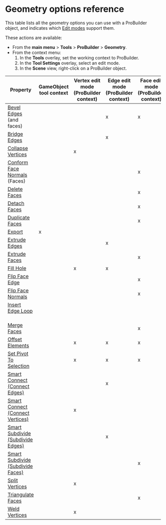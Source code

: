 # Geometry options reference

This table lists all the geometry options you can use with a ProBuilder object, and indicates which [Edit modes](modes.md) support them. 

These actions are available:

* From the **main menu** > **Tools** > **ProBuilder** > **Geometry**.
* From the context menu: 
    1. In the **Tools** overlay, set the working context to ProBuilder. 
    1. In the **Tool Settings** overlay, select an edit mode.
    1. In the **Scene** view, right-click on a ProBuilder object.

| **Property** | **GameObject tool context** | **Vertex edit mode (ProBuilder context)** | **Edge edit mode (ProBuilder context)** | **Face edit mode (ProBuilder context)** |
| ---- | ---- | ---- | ---- | ---- |
| [Bevel Edges](Edge_Bevel.md) (and faces) | | | x | x |
| [Bridge Edges](Edge_Bridge.md) | | | x | |
| [Collapse Vertices](Vert_Collapse.md) | | x | | |
| [Conform Face Normals](Face_ConformNormals.md) (Faces) | | | | x |
| [Delete Faces](Face_Delete.md) | | | | x |
| [Detach Faces](Face_Detach.md) | | | | x |
| [Duplicate Faces](Face_Duplicate.md) | | | | x |
| [Export](Object_Export.md) | x | | | |
| [Extrude Edges](Edge_Extrude.md) | | | x | |
| [Extrude Faces](Face_Extrude.md) | | | | x |
| [Fill Hole](FillHole.md) | | x | x | |
| [Flip Face Edge](Face_FlipTri.md)  | | | | x |
| [Flip Face Normals](Face_FlipNormals.md) | | | | x |
| [Insert Edge Loop](Edge_InsertLoop.md)  | | | | |
| [Merge Faces](Face_Merge.md) | | | | x |
| [Offset Elements](Offset_Elements.md) |  | x | x | x |
| [Set Pivot To Selection](SetPivot.md) | | x | x | x |
| [Smart Connect (Connect Edges)](Edge_Connect.md) | | | x | |
| [Smart Connect (Connect Vertices)](Vert_Connect.md) | | x | | |
| [Smart Subdivide (Subdivide Edges)](Edge_Subdivide.md) | | | x | |
| [Smart Subdivide (Subdivide Faces)](Face_Subdivide.md) | | | | x |
| [Split Vertices](Vert_Split.md) | | x | | |
| [Triangulate Faces](Face_Triangulate.md) | | | | x |
| [Weld Vertices](Vert_Weld.md) | | x | | |


<!--
The Editor:

* Has only one extrude - I should merge them
* Doesn't have inset - it's just a way to use extrude, so why is it treated as an action?
* Doesn't have Shift
* Doesn't have Lightmap UVs
-->